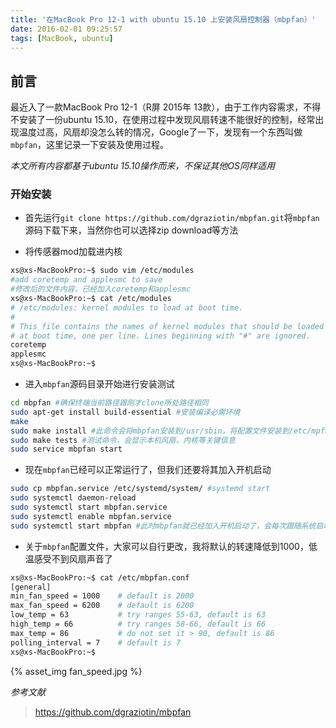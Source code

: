 ```yaml
---
title: '在MacBook Pro 12-1 with ubuntu 15.10 上安装风扇控制器（mbpfan）'
date: 2016-02-01 09:25:57
tags: [MacBook, ubuntu]
---
```

## 前言

  最近入了一款MacBook Pro 12-1（R屏 2015年 13款），由于工作内容需求，不得不安装了一份ubuntu 15.10，在使用过程中发现风扇转速不能很好的控制，经常出现温度过高，风扇却没怎么转的情况，Google了一下，发现有一个东西叫做`mbpfan`，这里记录一下安装及使用过程。
<!-- more -->

*本文所有内容都基于ubuntu 15.10操作而来，不保证其他OS同样适用*

### 开始安装

- 首先运行`git clone https://github.com/dgraziotin/mbpfan.git`将`mbpfan`源码下载下来，当然你也可以选择zip download等方法

- 将传感器mod加载进内核

```sh
xs@xs-MacBookPro:~$ sudo vim /etc/modules
#add coretemp and applesmc to save
#修改后的文件内容，已经加入coretemp和applesmc
xs@xs-MacBookPro:~$ cat /etc/modules
# /etc/modules: kernel modules to load at boot time.
#
# This file contains the names of kernel modules that should be loaded
# at boot time, one per line. Lines beginning with "#" are ignored.
coretemp
applesmc
xs@xs-MacBookPro:~$
```

- 进入`mbpfan`源码目录开始进行安装测试

```sh
cd mbpfan #确保终端当前路径跟刚才clone所处路径相同
sudo apt-get install build-essential #安装编译必需环境
make
sudo make install #此命令会将mbpfan安装到/usr/sbin，将配置文件安装到/etc/mpfan.conf
sudo make tests #测试命令，会显示本机风扇、内核等关键信息
sudo service mbpfan start
```

- 现在`mbpfan`已经可以正常运行了，但我们还要将其加入开机启动

```sh
sudo cp mbpfan.service /etc/systemd/system/ #systemd start
sudo systemctl daemon-reload
sudo systemctl start mbpfan.service
sudo systemctl enable mbpfan.service
sudo systemctl start mbpfan #此时mbpfan就已经加入开机启动了，会每次跟随系统启动
```

- 关于`mbpfan`配置文件，大家可以自行更改，我将默认的转速降低到1000，低温感受不到风扇声音了

```sh
xs@xs-MacBookPro:~$ cat /etc/mbpfan.conf
[general]
min_fan_speed = 1000	# default is 2000
max_fan_speed = 6200	# default is 6200
low_temp = 63			# try ranges 55-63, default is 63
high_temp = 66			# try ranges 58-66, default is 66
max_temp = 86			# do not set it > 90, default is 86
polling_interval = 7	# default is 7
xs@xs-MacBookPro:~$
```

{% asset_img fan_speed.jpg %}

*参考文献*

> https://github.com/dgraziotin/mbpfan
